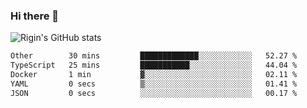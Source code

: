### Hi there 👋

![Rigin's GitHub stats](https://github-readme-stats.vercel.app/api?username=riginoommen\&show_icons=true\&show=reviews,discussions_started,discussions_answered,prs_merged,prs_merged_percentage)


<!--START_SECTION:waka-->

```txt
Other        30 mins         █████████████░░░░░░░░░░░░   52.27 %
TypeScript   25 mins         ███████████░░░░░░░░░░░░░░   44.04 %
Docker       1 min           ▓░░░░░░░░░░░░░░░░░░░░░░░░   02.11 %
YAML         0 secs          ▒░░░░░░░░░░░░░░░░░░░░░░░░   01.41 %
JSON         0 secs          ░░░░░░░░░░░░░░░░░░░░░░░░░   00.17 %
```

<!--END_SECTION:waka-->
